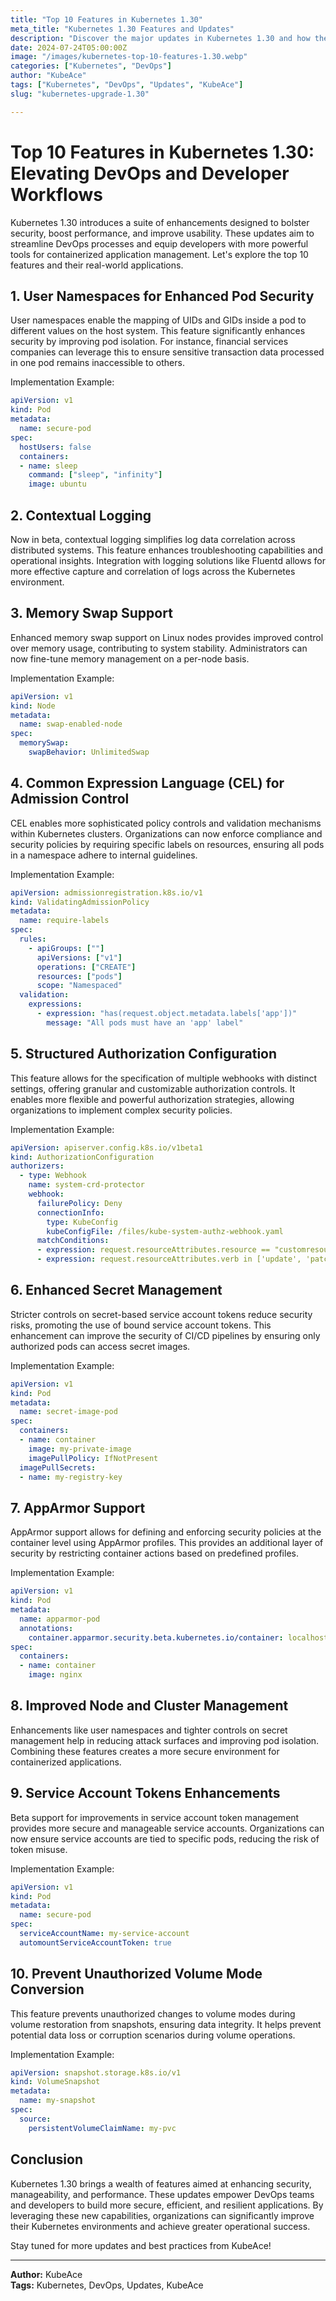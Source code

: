 ```yaml
---
title: "Top 10 Features in Kubernetes 1.30"
meta_title: "Kubernetes 1.30 Features and Updates"
description: "Discover the major updates in Kubernetes 1.30 and how they enhance DevOps and developer workflows with practical examples."
date: 2024-07-24T05:00:00Z
image: "/images/kubernetes-top-10-features-1.30.webp"
categories: ["Kubernetes", "DevOps"]
author: "KubeAce"
tags: ["Kubernetes", "DevOps", "Updates", "KubeAce"]
slug: "kubernetes-upgrade-1.30"

---
```

# Top 10 Features in Kubernetes 1.30: Elevating DevOps and Developer Workflows

Kubernetes 1.30 introduces a suite of enhancements designed to bolster security, boost performance, and improve usability. These updates aim to streamline DevOps processes and equip developers with more powerful tools for containerized application management. Let's explore the top 10 features and their real-world applications.

## 1. User Namespaces for Enhanced Pod Security

User namespaces enable the mapping of UIDs and GIDs inside a pod to different values on the host system. This feature significantly enhances security by improving pod isolation. For instance, financial services companies can leverage this to ensure sensitive transaction data processed in one pod remains inaccessible to others.

Implementation Example:
```yaml
apiVersion: v1
kind: Pod
metadata:
  name: secure-pod
spec:
  hostUsers: false
  containers:
  - name: sleep
    command: ["sleep", "infinity"]
    image: ubuntu
```

## 2. Contextual Logging

Now in beta, contextual logging simplifies log data correlation across distributed systems. This feature enhances troubleshooting capabilities and operational insights. Integration with logging solutions like Fluentd allows for more effective capture and correlation of logs across the Kubernetes environment.

## 3. Memory Swap Support

Enhanced memory swap support on Linux nodes provides improved control over memory usage, contributing to system stability. Administrators can now fine-tune memory management on a per-node basis.

Implementation Example:
```yaml
apiVersion: v1
kind: Node
metadata:
  name: swap-enabled-node
spec:
  memorySwap:
    swapBehavior: UnlimitedSwap
```

## 4. Common Expression Language (CEL) for Admission Control

CEL enables more sophisticated policy controls and validation mechanisms within Kubernetes clusters. Organizations can now enforce compliance and security policies by requiring specific labels on resources, ensuring all pods in a namespace adhere to internal guidelines.

Implementation Example:
```yaml
apiVersion: admissionregistration.k8s.io/v1
kind: ValidatingAdmissionPolicy
metadata:
  name: require-labels
spec:
  rules:
    - apiGroups: [""]
      apiVersions: ["v1"]
      operations: ["CREATE"]
      resources: ["pods"]
      scope: "Namespaced"
  validation:
    expressions:
      - expression: "has(request.object.metadata.labels['app'])"
        message: "All pods must have an 'app' label"
```

## 5. Structured Authorization Configuration

This feature allows for the specification of multiple webhooks with distinct settings, offering granular and customizable authorization controls. It enables more flexible and powerful authorization strategies, allowing organizations to implement complex security policies.

Implementation Example:
```yaml
apiVersion: apiserver.config.k8s.io/v1beta1
kind: AuthorizationConfiguration
authorizers:
  - type: Webhook
    name: system-crd-protector
    webhook:
      failurePolicy: Deny
      connectionInfo:
        type: KubeConfig
        kubeConfigFile: /files/kube-system-authz-webhook.yaml
      matchConditions:
      - expression: request.resourceAttributes.resource == "customresourcedefinitions"
      - expression: request.resourceAttributes.verb in ['update', 'patch', 'delete', 'deletecollection']
```

## 6. Enhanced Secret Management

Stricter controls on secret-based service account tokens reduce security risks, promoting the use of bound service account tokens. This enhancement can improve the security of CI/CD pipelines by ensuring only authorized pods can access secret images.

Implementation Example:
```yaml
apiVersion: v1
kind: Pod
metadata:
  name: secret-image-pod
spec:
  containers:
  - name: container
    image: my-private-image
    imagePullPolicy: IfNotPresent
  imagePullSecrets:
  - name: my-registry-key
```

## 7. AppArmor Support

AppArmor support allows for defining and enforcing security policies at the container level using AppArmor profiles. This provides an additional layer of security by restricting container actions based on predefined profiles.

Implementation Example:
```yaml
apiVersion: v1
kind: Pod
metadata:
  name: apparmor-pod
  annotations:
    container.apparmor.security.beta.kubernetes.io/container: localhost/default-profile
spec:
  containers:
  - name: container
    image: nginx
```

## 8. Improved Node and Cluster Management

Enhancements like user namespaces and tighter controls on secret management help in reducing attack surfaces and improving pod isolation. Combining these features creates a more secure environment for containerized applications.

## 9. Service Account Tokens Enhancements

Beta support for improvements in service account token management provides more secure and manageable service accounts. Organizations can now ensure service accounts are tied to specific pods, reducing the risk of token misuse.

Implementation Example:
```yaml
apiVersion: v1
kind: Pod
metadata:
  name: secure-pod
spec:
  serviceAccountName: my-service-account
  automountServiceAccountToken: true
```

## 10. Prevent Unauthorized Volume Mode Conversion

This feature prevents unauthorized changes to volume modes during volume restoration from snapshots, ensuring data integrity. It helps prevent potential data loss or corruption scenarios during volume operations.

Implementation Example:
```yaml
apiVersion: snapshot.storage.k8s.io/v1
kind: VolumeSnapshot
metadata:
  name: my-snapshot
spec:
  source:
    persistentVolumeClaimName: my-pvc
```

## Conclusion

Kubernetes 1.30 brings a wealth of features aimed at enhancing security, manageability, and performance. These updates empower DevOps teams and developers to build more secure, efficient, and resilient applications. By leveraging these new capabilities, organizations can significantly improve their Kubernetes environments and achieve greater operational success.

Stay tuned for more updates and best practices from KubeAce!

---

**Author:** KubeAce  
**Tags:** Kubernetes, DevOps, Updates, KubeAce